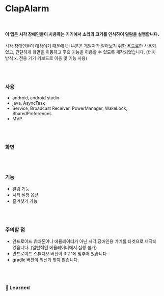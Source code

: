 # ClapAlarm

<br>

#### 이 앱은 시각 장애인들이 사용하는 기기에서 소리의 크기를 인식하여 알람을 실행합니다.
시각 장애인들이 대상이기 때문에 UI 부분은 개발자가 알아보기 위한 용도로만 사용되었고, 간단하게 화면을 이동하고 주요 기능을 이용할 수 있도록 제작되었습니다. (터치 방식 x, 전용 기기 키보드로 이동 및 기능 사용)

<br><br>

### 사용
 * android, android studio
 * java, AsyncTask
 * Service, Broadcast Receiver, PowerManager, WakeLock, SharedPreferences
 * MVP

<br><br>

### 화면


<br><br>

### 기능
 * 알람 기능
 * 시작 설정 옵션
 * 즐겨찾기 기능
 
<br><br>

### 주의할 점
* 안드로이드 휴대폰이나 에뮬레이터가 아닌 시각 장애인용 기기를 타겟으로 제작되었습니다. (일반적인 에뮬레이터에서 실행 불가)
* 안드로이드 스튜디오 버전이 3.2.1에 맞추어 있습니다.
* gradle 버전이 최신과 맞지 않습니다.

<br><br>

### 📃 Learned

<br>
